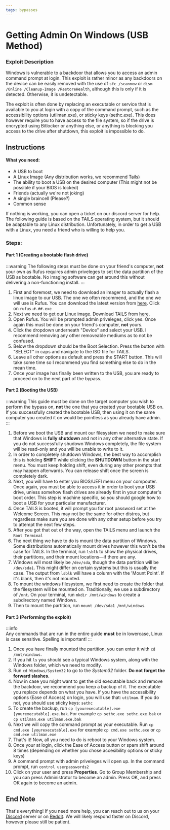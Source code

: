 ```yaml
---
tags: bypasses
---
```

# Getting Admin On Windows (USB Method)
### Exploit Description
Windows is vulnerable to a backdoor that allows you to access an admin command prompt at login. This exploit is rather minor as any backdoors on the device can be easily removed with the use of `sfc /scannow` or `dism /Online /Cleanup-Image /RestoreHealth`, although this is only if it is detected. Otherwise, it is undetectable.

The exploit is often done by replacing an executable or service that is available to you at login with a copy of the command prompt, such as the accessibility options (utilman.exe), or sticky keys (sethc.exe). This does however require you to have access to the file system, so if the drive is encrypted using Bitlocker or anything else, or anything is blocking you access to the drive after shutdown, this exploit is impossible to do.

## Instructions
#### What you need:
- A USB to boot
- A Linux Image (Any distribution works, we recommend Tails)
- The ability to boot a USB on  the desired computer (This might not be possible if your BIOS is locked)
- Friends (actually we're not joking)
- A single braincell (Please?)
- Common sense

If nothing is working, you can open a ticket on our discord server for help. The following guide is based on the TAILS operating system, but it should be adaptable to any Linux distribution. Unfortunately, in order to get a USB with a Linux, you need a friend who is willing to help you.


### Steps:
#### Part 1 (Creating a bootable flash drive)
:::warning
The following steps must be done on your friend's computer, **not** your own as Rufus requires admin priveleges to set the data partition of the USB as bootable. No imaging software can get around this without delivering a non-functioning install.
:::
1. First and foremost, we need to download an imager to actually flash a linux image to our USB. The one we often recommend, and the one we will use is Rufus. You can download the latest version from [here](https://github.com/pbatard/rufus/releases/). Click on `rufus-#.##.exe`
2. Next we need to get our Linux image. Download TAILS from [here](https://tails.boum.org/install/windows/index.en.html#download-img).
3. Open Rufus. You will be prompted admin priveleges, click yes. Once again this must be done on your friend's computer, **not** yours.
4. Click the dropdown underneath "Device" and select your USB. I recommend removing any other removeable mediums as to not be confused. 
5. Below the dropdown should be the Boot Selection. Press the button with "SELECT" in caps and navigate to the ISO file for TAILS.
6. Leave all other options as default and press the START button. This will take some time so I recommend you find something else to do in the mean time. 
7. Once your image has finally been written to the USB, you are ready to proceed on to the next part of the bypass.

#### Part 2 (Booting the USB)
:::warning
This guide must be done on the target computer you wish to perform the bypass on, **not** the one that you created your bootable USB on. If you successfully created the bootable USB, then using it on the same computer you created it on would be pointless as you already have admin.
:::
1. Before we boot the USB and mount our filesystem we need to make sure that Windows is **fully shutdown** and not in any other alternative state. If you do not successfully shudown Windows completely, the file system will be read-only and you will be unable to write to it.
2. In order to completely shutdown Windows, the best way to accomplish this is holding **SHIFT** while clicking the **SHUTDOWN** button in the start menu. You must keep holding shift, even during any other prompts that may happen afterwards. You can release shift once the screen is completely dark.
3. Next, you will have to enter you BIOS/UEFI menu on your compouter. Once again, you must be able to access it in order to boot your USB drive, unless somehow flash drives are already first in your computer's boot order. This step is machine specific, so you should google how to boot a USB for your particular manufacturer.
4. Once TAILS is booted, it will prompt you for root password set at the Welcome Screen. This may not be the same for other distros, but regardless make sure you are done with any other setup before you try to attempt the next few steps.
5. After you got that out of the way, open the TAILS menu and launch the `Root Terminal`
6. The next thing we have to do is mount the data partition of Windows. Some distributions automatically mount drives however this won't be the case for TAILS. In the terminal, run `lsblk` to show the physical drives, their partitions, and their mount locations—if there are any.
7. Windows will most likely be `/dev/sda`, though the data partition will be `/dev/sda1`. This might differ on certain systems but this is usually the case. The output from `lsblk` will have a column with the 'Mount Point'. If it's blank, then it's not mounted.
8. To mount the windows filesystem, we first need to create the folder that the filesystem will be mounted on. Traditionally, we use a subdirectory of `/mnt`. On your terminal, run  ```mkdir /mnt/windows``` to create a subdirectory named Windows.
9. Then to mount the partition, run `mount /dev/sda1 /mnt/windows`. 

#### Part 3 (Performing the exploit)
:::info    
Any commands that are run in the entire guide **must** be in lowercase, Linux is case sensitive. Spelling is important!
:::
1. Once you have finally mounted the partition, you can enter it with `cd /mnt/windows`.
2. If you hit `ls` you should see a typical Windows system, along with the Windows folder, which we need to modify.
3. Run `cd Windows/System32` to go to the  _System32_ folder. **Do not forget the forward slashes.**
4. Now in case you might want to get the old executable back and remove the backdoor, we recommend you keep a backup of it. The executable you replace depends on what you have. If you have the accessibility options (Ease of Access) on login, you will use that: `utilman`. If you do not, you should use sticky keys: `sethc`
5. To create the backup, run `cp [yourexecutable].exe [yourexecutable].exe.bak`. For example `cp sethc.exe sethc.exe.bak` or `cp utilman.exe utilman.exe.bak`
6. Next we will copy the command prompt as your executable. Run `cp cmd.exe [yourexecutable].exe` for example `cp cmd.exe sethc.exe` or `cp cmd.exe utilman.exe`
7. That's it! Now, all you need to do is reboot to your Windows system.
8. Once your at login, click the Ease of Access button or spam shift around 8 times (depending on whether you chose accesibility options or sticky keys)
9. A command prompt with admin priveleges will open up. In the command prompt, run `control userpasswords2`
10. Click on your user and press **Properties**. Go to Group Membership and you can press Administrator to become an admin. Press OK, and press OK again to become an admin.

## End Note
That's everything! If you need more help, you can reach out to us on your [Discord](https://discord.gg/elude) server or on [Reddit](https://reddit.com/r/sneakersneet). We will likely respond faster on Discord, however please still be patient.